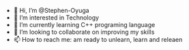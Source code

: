 - 👋 Hi, I’m @Stephen-Oyuga
- 👀 I’m interested in Technology 
- 🌱 I’m currently learning C++ programing language 
- 💞️ I’m looking to collaborate on improving my skills 
- 📫 How to reach me: am ready to unlearn, learn and releaen 

<!---
Stephen-Oyuga/Stephen-Oyuga is a ✨ special ✨ repository because its `README.md` (this file) appears on your GitHub profile.
You can click the Preview link to take a look at your changes.
--->
